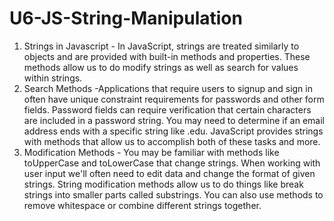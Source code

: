# U6-JS-String-Manipulation
 
1. Strings in Javascript - In JavaScript, strings are treated similarly to objects and are provided with built-in methods and properties. These methods allow us to do modify strings as well as search for values within strings.
2. Search Methods -Applications that require users to signup and sign in often have unique constraint requirements for passwords and other form fields. Password fields can require verification that certain characters are included in a password string. You may need to determine if an email address ends with a specific string like .edu. JavaScript provides strings with methods that allow us to accomplish both of these tasks and more.
3. Modification Methods - You may be familiar with methods like toUpperCase and toLowerCase that change strings. When working with user input we'll often need to edit data and change the format of given strings. String modification methods allow us to do things like break strings into smaller parts called substrings. You can also use methods to remove whitespace or combine different strings together.